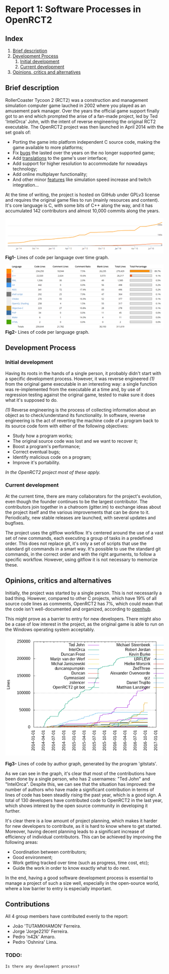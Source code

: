 # Report 1: Software Processes in OpenRCT2

## Index
1. [Brief description](#brief)
2. [Development Process](#development_process)
	1. [Initial development](#initial_development)
	2. [Current development](#current_development)
3. [Opinions, critics and alternatives](#opinions)

## Brief description <a name="brief"></a>
RollerCoaster Tycoon 2 (RCT2) was a construction and management simulation computer game lauched in 2002 where you played as an amusement park manager. Over the years the official game support finally got to an end which prompted the arise of a fan-made project, led by Ted 'IntelOrca' John, with the intent of reverse engineering the original RCT2 executable.
The OpenRCT2 project was then launched in April 2014 with the set goals of:
* Porting the game into platform independent C source code, making the game available to more platforms;
* Fix [bugs][1] the lasted over the years on the no longer supported game;
* Add [translations][2] to the game's user interface;
* Add support for higher resolution to accommodate for nowadays technology;
* Add online multiplayer functionality;
* And other minor [features][3] like simulation speed increase and twitch integration...

[1]: https://github.com/OpenRCT2/OpenRCT2/wiki/Found-bugs-and-limitations-in-RCT2
[2]: https://github.com/OpenRCT2/OpenRCT2/wiki/Language-support
[3]: http://openrct2.org/features

At the time of writing, the project is hosted on GitHub under GPLv3 license and requires the original game files to run (mainly resources and content). It's core language is C, with some bits of C++ along the way, and it has accumulated 142 contributors and almost 10,000 commits along the years.

![alt tag](https://raw.githubusercontent.com/n42k/OpenRCT2/develop/reports/Images/lines_of_code_by_language_over_time.png)
**Fig1-** Lines of code per language over time graph.

![alt tag](https://raw.githubusercontent.com/n42k/OpenRCT2/develop/reports/Images/lines_of_code_by_language.png)
**Fig2-** Lines of code per language graph.

## Development Process <a name="development_process"></a>
### Initial development <a name="initial_development"></a>
Having its roots in the hands of a single person, it probably didn't start with a specific development process. However, it was reverse engineered *(1)* from the original game executable in an interesting way: a single function was re-implemented from the executable at a time and, by use of regression testing against the original game, tested to make sure it does what it's supposed to do.


*(1)* Reverse engineering is the process of collecting information about an object as to check/understand its functionality. In software, reverse engineering is the act of reverting the machine code of a program back to its source code form with either of the following objectives:
* Study how a program works;
* The original source code was lost and we want to recover it;
* Boost a program's performance;
* Correct eventual bugs;
* Identify malicious code on a program;
* Improve it's portability.

*In the OpenRCT2 project most of these apply.*


### Current development <a name="current_development"></a>
At the current time, there are many collaborators for the project's evolution, even though the founder continues to be the largest contributor. The contributors join together in a chatroom (gitter.im) to exchange ideas about the project itself and the various improvements that can be done to it.
Periodically, new stable releases are launched, with several updates and bugfixes.

The project uses the gitflow workflow. It's centered around the use of a vast set of new commands, each executing a group of tasks in a predefined order. This does not replace git, it's only a set of scripts that use the standard git commands in a smart way. It's possible to use the standard git commands, in the correct order and with the right arguments, to follow a specific workflow. However, using gitflow it is not necessary to memorize these.

## Opinions, critics and alternatives <a name="opinions"></a>
Initially, the project was started by a single person. This is not necessarily a bad thing. However, compared to other C projects, which have 19% of all source code lines as comments, OpenRCT2 has 7%, which could mean that the code isn't well-documented and organized, according to [openhub](https://www.openhub.net/p/OpenRCT2/factoids#FactoidCommentsVeryLow).

This might prove as a barrier to entry for new developers. There might also be a case of low interest in the project, as the original game is able to run on the Windows operating system acceptably.

![alt tag](Images/lines_of_code_by_author.png)

**Fig3-** Lines of code by author graph, generated by the program 'gitstats'.

As we can see in the graph, it's clear that most of the contributions have been done by a single person, who has 2 usernames: "Ted John" and "IntelOrca". Despite this, we can see that the situation has improved: the number of authors who have made a significant contribution in terms of lines of code has been steadily rising the past year, which is a good sign. A total of 130 developers have contributed code to OpenRCT2 in the last year, which shows interest by the open source community in developing it further.

It's clear there is a low amount of project planning, which makes it harder for new developers to contribute, as it is hard to know where to get started.
Moreover, having decent planning leads to a significant increase of efficiency of individual contributors. This can be achieved by improving the following areas:
* Coordination between contributors;
* Good environment;
* Work getting tracked over time (such as progress, time cost, etc);
* Guide the work in order to know exactly what to do next.

In the end, having a good software development process is essential to manage a project of such a size well, especially in the open-source world, where a low barrier to entry is especially important.

## Contributions
All 4 group members have contributed evenly to the report:

* João 'TUTAMKHAMON' Ferreira.
* Jorge 'Jorge2210' Ferreira.
* Pedro 'n42k' Amaro.
* Pedro 'Oshnira' Lima.

### TODO:
	Is there any development process?
